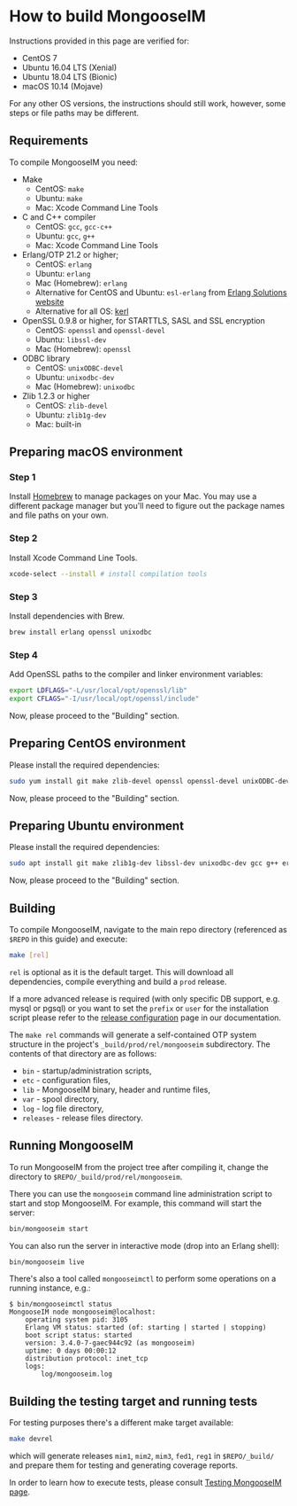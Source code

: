 # How to build MongooseIM

Instructions provided in this page are verified for:

* CentOS 7
* Ubuntu 16.04 LTS (Xenial)
* Ubuntu 18.04 LTS (Bionic)
* macOS 10.14 (Mojave)

For any other OS versions, the instructions should still work, however, some steps or file paths may be different.

## Requirements

To compile MongooseIM you need:

*   Make
    * CentOS: `make`
    * Ubuntu: `make`
    * Mac: Xcode Command Line Tools
*   C and C++ compiler
    * CentOS: `gcc`, `gcc-c++`
    * Ubuntu: `gcc`, `g++`
    * Mac: Xcode Command Line Tools
*   Erlang/OTP 21.2 or higher;
    * CentOS: `erlang` 
    * Ubuntu: `erlang`
    * Mac (Homebrew): `erlang`
    * Alternative for CentOS and Ubuntu: `esl-erlang` from [Erlang Solutions website](https://www.erlang-solutions.com/resources/download.html)
    * Alternative for all OS: [kerl](https://github.com/kerl/kerl)
*   OpenSSL 0.9.8 or higher, for STARTTLS, SASL and SSL encryption
    * CentOS: `openssl` and `openssl-devel`
    * Ubuntu: `libssl-dev`
    * Mac (Homebrew): `openssl`
*   ODBC library
    * CentOS: `unixODBC-devel`
    * Ubuntu: `unixodbc-dev`
    * Mac (Homebrew): `unixodbc`
*   Zlib 1.2.3 or higher
    * CentOS: `zlib-devel`
    * Ubuntu: `zlib1g-dev`
    * Mac: built-in

## Preparing macOS environment

### Step 1

Install [Homebrew](http://brew.sh) to manage packages on your Mac.
You may use a different package manager but you'll need to figure out the package names and file paths on your own.

### Step 2

Install Xcode Command Line Tools.

```bash
xcode-select --install # install compilation tools
```

### Step 3

Install dependencies with Brew.

```bash
brew install erlang openssl unixodbc
```

### Step 4

Add OpenSSL paths to the compiler and linker environment variables:

```bash
export LDFLAGS="-L/usr/local/opt/openssl/lib"
export CFLAGS="-I/usr/local/opt/openssl/include"
```

Now, please proceed to the "Building" section.

## Preparing CentOS environment

Please install the required dependencies:

```bash
sudo yum install git make zlib-devel openssl openssl-devel unixODBC-devel gcc gcc-c++ erlang
```

Now, please proceed to the "Building" section.

## Preparing Ubuntu environment

Please install the required dependencies:

```bash
sudo apt install git make zlib1g-dev libssl-dev unixodbc-dev gcc g++ erlang
```

Now, please proceed to the "Building" section.

## Building

To compile MongooseIM, navigate to the main repo directory (referenced as `$REPO` in this guide) and execute:

```bash
make [rel]
```

`rel` is optional as it is the default target.
This will download all dependencies, compile everything and build a `prod` release.

If a more advanced release is required (with only specific DB support, e.g. mysql or pgsql) or you want to set the `prefix` or `user` for the installation script please refer to the [release configuration](../developers-guide/release_config.md) page in our documentation.

The `make rel` commands will generate a self-contained OTP system structure in the project's `_build/prod/rel/mongooseim` subdirectory.
The contents of that directory are as follows:

*   `bin` - startup/administration scripts,
*   `etc` - configuration files,
*   `lib` - MongooseIM binary, header and runtime files,
*   `var` - spool directory,
*   `log` - log file directory,
*   `releases` - release files directory.

## Running MongooseIM

To run MongooseIM from the project tree after compiling it, change the directory to `$REPO/_build/prod/rel/mongooseim`.

There you can use the `mongooseim` command line administration script to start and stop MongooseIM.
For example, this command will start the server:

```bash
bin/mongooseim start
```

You can also run the server in interactive mode (drop into an Erlang shell):

```bash
bin/mongooseim live
```

There's also a tool called `mongooseimctl` to perform some operations on a running instance, e.g.:

```
$ bin/mongooseimctl status
MongooseIM node mongooseim@localhost:
    operating system pid: 3105
    Erlang VM status: started (of: starting | started | stopping)
    boot script status: started
    version: 3.4.0-7-gaec944c92 (as mongooseim)
    uptime: 0 days 00:00:12
    distribution protocol: inet_tcp
    logs:
        log/mongooseim.log
```

## Building the testing target and running tests

For testing purposes there's a different make target available:

```bash
make devrel
```

which will generate releases `mim1`, `mim2`, `mim3`, `fed1`, `reg1` in `$REPO/_build/` and prepare them for testing and generating coverage reports.

In order to learn how to execute tests, please consult [Testing MongooseIM page](../developers-guide/Testing-MongooseIM.md).
